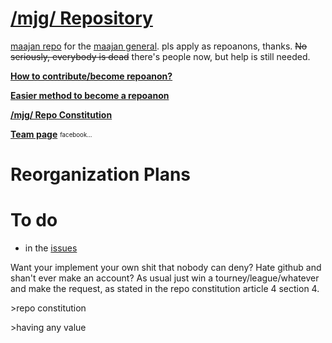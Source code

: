 # [/mjg/ Repository](https://repo.riichi.moe)

[maajan repo](https://repo.riichi.moe) for the [maajan general](https://boards.4channel.org/vg/catalog#s=mjg). pls apply as repoanons, thanks. ~~No seriously, everybody is dead~~ there's people now, but help is still needed.

[**How to contribute/become repoanon?**](https://github.com/vg-mjg/mjg-repo/blob/master/CONTRIBUTING.md)

[**Easier method to become a repoanon**](https://files.riichi.moe/mjg/books%20(en)/tulpa%20creation%20guide.pdf)

[**/mjg/ Repo Constitution**](https://github.com/vg-mjg/mjg-repo/blob/master/CONSTITUTION.md)

[**Team page**](https://github.com/orgs/vg-mjg/teams/repoanons) <sub><sup>facebook...</sup></sub>

# Reorganization Plans

# To do
- in the [issues](https://github.com/vg-mjg/mjg-repo/issues)

Want your implement your own shit that nobody can deny? Hate github and shan't ever make an account? As usual just win a tourney/league/whatever and make the request, as stated in the repo constitution article 4 section 4.

\>repo constitution

\>having any value
